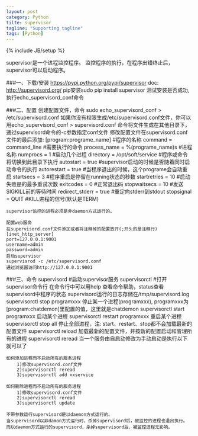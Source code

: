 ```yaml
---
layout: post
category: Python
tilte: supervisor
tagline: "Supporting tagline"
tags: [Python]
---
```

{% include JB/setup %}

supervisor是一个进程监控程序。
监控程序的执行，在程序出错终止后，supervisor可以启动程序。

###一、下载/安装
    https://pypi.python.org/pypi/supervisor
    doc: http://supervisord.org/
    pip安装sudo pip install supervisor
    测试安装是否成功,执行echo_supervisord_conf命令    

###二、配置
    创建配置文件，命令
    sudo echo_supervisord_conf > /etc/supervisord.conf
    如果你没有权限生成/etc/supervisord.conf文件，你可以用echo_supervisord_conf > supervisord.conf 命令将文件生成在其他目录下，通过supervisord命令的-c参数指定conf文件
    修改配置文件在supervisord.conf文件的最后添加:
    [program:programe_name] #程序的名称
    command = command_line #需要执行的命令
    process_name = %(programe_name)s    #进程名称
    numprocs = 1 #启动几个进程
    directory = /opt/soft/service #程序或命令将切换到此目录下执行
    autostart = true #supervisor启动的时候是否随着同时启动命令的执行
    autorestart = true #当程序退出的时候，这个programe会自动重启
    startsecs = 3 #程序重启是停留在running状态的秒数
    startretries = 10 #启动失败是的最多重试次数
    exitcodes = 0 #正常退出码
    stopwaitsecs = 10 #发送SIGKILL前的等待时间
    redirect_stderr = true #重定向stderr到stdout
    stopsignal = QUIT #KILL进程的信号(默认是TERM)

    supervisor监控的进程必须是非daemon方式运行的。

    配置web服务
    在supervisord.conf文件添加或者将注释掉的配置放开(;开头的是注释行)
    [inet_http_server]
    port=127.0.0.1:9001
    username=admin
    password=admin
    启动supervisor
    supervisrod -c /etc/supervisord.conf
    通过浏览器访问http://127.0.0.1:9001
    

###三、命令
    supervisord #启动supervisor服务
    supervisorctl #打开supervisor命令行
    在命令行中可以用help 查看命令帮助，status查看supervisord中程序的状态
    supervisord运行的日志存储在/tmp/supervisord.log
    supervisorctl stop programxxx 停止某一个进程(programxxx), programxxx为[program:chatdemon]里配置的值，这里就是chatdemon
    supervisorctl start programxxx 启动某个进程
    supervisorctl restart programxxx 重启某个进程
    supervisorctl stop all 停止全部进程，注: start、restart、stop都不会加载最新的配置文件
    supervisorctl reload 加载最新的配置文件，并按新的配置启动和管理所有的进程
    supervisorctl reread 当一个服务由自启动修改为手动启动是执行以下就可以了

    如何添加进程而不启动所有的服务进程
        1)修改supervisord.conf文件
        2)supervisorctl reread
        3)supervisorctl add xxservice

    如何删除进程而不启动所有的服务进程
        1)修改supervisord.conf文件
        2)supervisorctl reread
        3)supervisorctl update
    
    不带参数运行supervisord是以daemon方式运行的。
    当supervisord以非damon方式运行时，杀掉supervisord后，被监控的进程也退出执行。
    而以daemon方式运行的supervisord，杀掉supervisord后，被监控进程无影响。

